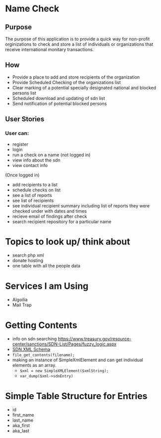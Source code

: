 # Name Check

## Purpose

The purpose of this application is to provide a quick way for non-profit orginizations
to check and store a list of individuals or organizations that receive international monitary transactions.

## How
- Provide a place to add and store recipients of the organization
- Provide Scheduled Checking of the organizations list
- Clear marking of a potential specially designated national and blocked persons list 
- Scheduled download and updating of sdn list
- Send notification of potential blocked persons 

## User Stories

### User can:

- register
- login
- run a check on a name (not logged in)
- view info about the sdn 
- view contact info

(Once logged in)

- add recipients to a list
- schedule checks on list
- see a list of reports
- see list of recipients
- see individual recipient summary including list of reports they were checked under with dates and times
- recieve email of findings after check
- search recipient repository for a particular name

# Topics to look up/ think about
- search php xml
- donate hosting
- one table with all the people data 

# Services I am Using
- Algoilia
- Mail Trap


# Getting Contents
   - info on sdn searching https://www.treasury.gov/resource-center/sanctions/SDN-List/Pages/fuzzy_logic.aspx
   - [SDN.XML Schema](https://www.treasury.gov/resource-center/sanctions/SDN-List/Documents/sdn.xsd)
   - `file_get_contents(filename);`
   - making an instance of SimpleXmlElement and can get individual elements as an array.
      - `$xml = new SimpleXMLElement($xmlString);`
      - `var_dump($xml->sdnEntry)`

# Simple Table Structure for Entries
- id
- first_name
- last_name
- aka_first
- aka_last










